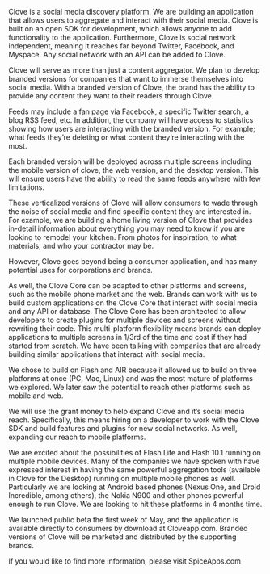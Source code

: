 Clove is a social media discovery platform. We are building an application that allows users to aggregate and interact with their social media. Clove is built on an open SDK for development, which allows anyone to add functionality to the application. Furthermore, Clove is social network independent, meaning it reaches far beyond Twitter, Facebook, and Myspace. Any social network with an API can be added to Clove.

Clove will serve as more than just a content aggregator. We plan to develop branded versions for companies that want to immerse themselves into social media. With a branded version of Clove, the brand has the ability to provide any content they want to their readers through Clove. 

Feeds may include a fan page via Facebook, a specific Twitter search, a blog RSS feed, etc. In addition, the company will have access to statistics showing how users are interacting with the branded version. For example; what feeds they’re deleting or what content they’re interacting with the most. 

Each branded version will be deployed across multiple screens including the mobile version of clove, the web version, and the desktop version. This will ensure users have the ability to read the same feeds anywhere with few limitations.

These verticalized versions of Clove will allow consumers to wade through the noise of social media and find specific content they are interested in. For example, we are building a home living version of Clove that provides in-detail information about everything you may need to know if you are looking to remodel your kitchen. From photos for inspiration, to what materials, and who your contractor may be.


However, Clove goes beyond being a consumer application, and has many potential uses for corporations and brands.

As well, the Clove Core can be adapted to other platforms and screens, such as the mobile phone market and the web. Brands can work with us to build custom applications on the Clove Core that interact with social media and any API or database. The Clove Core has been architected to allow developers to create plugins for multiple devices and screens without rewriting their code. This multi-platform flexibility means brands can deploy applications to multiple screens in 1/3rd of the time and cost if they had started from scratch. We have been talking with companies that are already building similar applications that interact with social media. 


We chose to build on Flash and AIR because it allowed us to build on three platforms at once (PC, Mac, Linux) and was the most mature of platforms we explored. We later saw the potential to reach other platforms such as mobile and web. 

We will use the grant money to help expand Clove and it’s social media reach. Specifically, this means hiring on a developer to work with the Clove SDK and build features and plugins for new social networks. As well, expanding our reach to mobile platforms.

We are excited about the possibilities of Flash Lite and Flash 10.1 running on multiple mobile devices. Many of the companies we have spoken with have expressed interest in having the same powerful aggregation tools (available in Clove for the Desktop) running on multiple mobile phones as well. Particularly we are looking at Android based phones (Nexus One, and Droid Incredible, among others), the Nokia N900 and other phones powerful enough to run Clove. We are looking to hit these platforms in 4 months time.


We launched public beta the first week of May, and the application is available directly to consumers by download at Cloveapp.com. Branded versions of Clove will be marketed and distributed by the supporting brands.

If you would like to find more information, please visit SpiceApps.com

